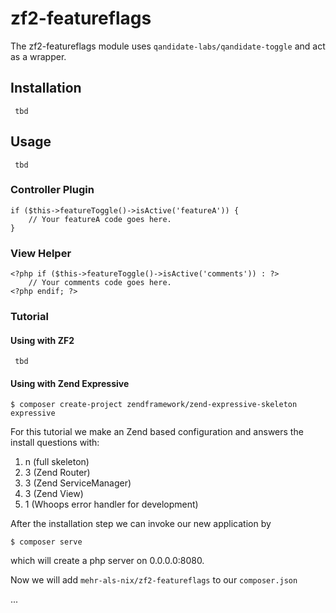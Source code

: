 # zf2-featureflags

The zf2-featureflags module uses `qandidate-labs/qandidate-toggle` and act as a wrapper.

## Installation

```
 tbd
```

## Usage

```
 tbd
```

### Controller Plugin

```
if ($this->featureToggle()->isActive('featureA')) {
    // Your featureA code goes here.
}
```

### View Helper

```
<?php if ($this->featureToggle()->isActive('comments')) : ?>
    // Your comments code goes here.
<?php endif; ?>
```

### Tutorial

#### Using with ZF2

```
 tbd
```

#### Using with Zend Expressive

```
$ composer create-project zendframework/zend-expressive-skeleton expressive
```

For this tutorial we make an Zend based configuration and answers the install questions with:

1. n (full skeleton)
2. 3 (Zend Router)
3. 3 (Zend ServiceManager)
4. 3 (Zend View)
5. 1 (Whoops error handler for development)

After the installation step we can invoke our new application by

```
$ composer serve
```

which will create a php server on 0.0.0.0:8080.

Now we will add `mehr-als-nix/zf2-featureflags` to our `composer.json`

...
